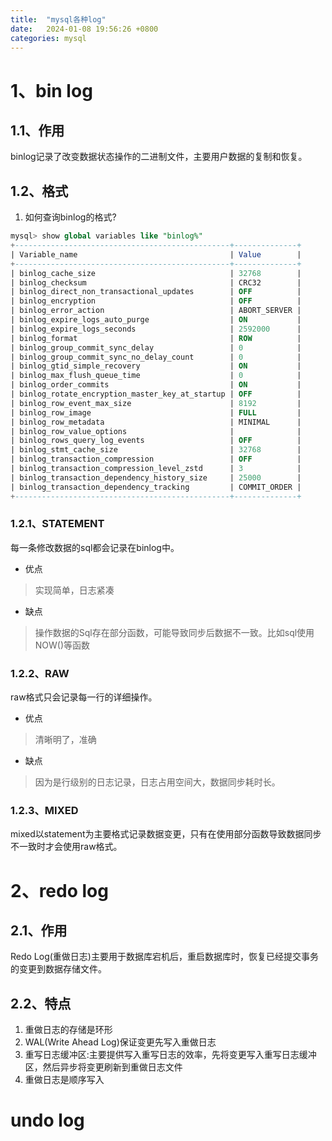 ```yaml
---
title:  "mysql各种log"
date:   2024-01-08 19:56:26 +0800
categories: mysql
---
```

# 1、bin log
## 1.1、作用
binlog记录了改变数据状态操作的二进制文件，主要用户数据的复制和恢复。
## 1.2、格式
1. 如何查询binlog的格式?
```sql
mysql> show global variables like "binlog%"
+------------------------------------------------+--------------+
| Variable_name                                  | Value        |
+------------------------------------------------+--------------+
| binlog_cache_size                              | 32768        |
| binlog_checksum                                | CRC32        |
| binlog_direct_non_transactional_updates        | OFF          |
| binlog_encryption                              | OFF          |
| binlog_error_action                            | ABORT_SERVER |
| binlog_expire_logs_auto_purge                  | ON           |
| binlog_expire_logs_seconds                     | 2592000      |
| binlog_format                                  | ROW          |
| binlog_group_commit_sync_delay                 | 0            |
| binlog_group_commit_sync_no_delay_count        | 0            |
| binlog_gtid_simple_recovery                    | ON           |
| binlog_max_flush_queue_time                    | 0            |
| binlog_order_commits                           | ON           |
| binlog_rotate_encryption_master_key_at_startup | OFF          |
| binlog_row_event_max_size                      | 8192         |
| binlog_row_image                               | FULL         |
| binlog_row_metadata                            | MINIMAL      |
| binlog_row_value_options                       |              |
| binlog_rows_query_log_events                   | OFF          |
| binlog_stmt_cache_size                         | 32768        |
| binlog_transaction_compression                 | OFF          |
| binlog_transaction_compression_level_zstd      | 3            |
| binlog_transaction_dependency_history_size     | 25000        |
| binlog_transaction_dependency_tracking         | COMMIT_ORDER |
+------------------------------------------------+--------------+
```


### 1.2.1、STATEMENT
每一条修改数据的sql都会记录在binlog中。
- 优点
> 实现简单，日志紧凑
- 缺点
> 操作数据的Sql存在部分函数，可能导致同步后数据不一致。比如sql使用NOW()等函数

### 1.2.2、RAW
raw格式只会记录每一行的详细操作。
- 优点
> 清晰明了，准确
- 缺点
> 因为是行级别的日志记录，日志占用空间大，数据同步耗时长。

### 1.2.3、MIXED
mixed以statement为主要格式记录数据变更，只有在使用部分函数导致数据同步不一致时才会使用raw格式。


# 2、redo log
## 2.1、作用
Redo Log(重做日志)主要用于数据库宕机后，重启数据库时，恢复已经提交事务的变更到数据存储文件。

## 2.2、特点
1. 重做日志的存储是环形
2. WAL(Write Ahead Log)保证变更先写入重做日志
3. 重写日志缓冲区:主要提供写入重写日志的效率，先将变更写入重写日志缓冲区，然后异步将变更刷新到重做日志文件
4. 重做日志是顺序写入


# undo log

